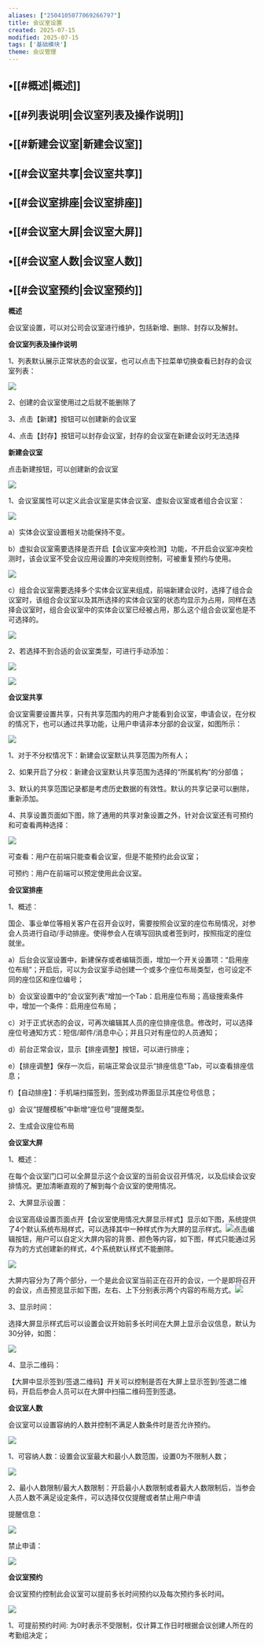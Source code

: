 ```yaml
---
aliases: ["2504105077069266797"]
title: 会议室设置
created: 2025-07-15
modified: 2025-07-15
tags: ['基础模块']
theme: 会议管理
---
```


## •[[#概述|概述]]

## •[[#列表说明|会议室列表及操作说明]]

## •[[#新建会议室|新建会议室]]

## •[[#会议室共享|会议室共享]]

## •[[#会议室排座|会议室排座]]

## •[[#会议室大屏|会议室大屏]]

## •[[#会议室人数|会议室人数]]

## •[[#会议室预约|会议室预约]]

**概述**

会议室设置，可以对公司会议室进行维护，包括新增、删除、封存以及解封。

**会议室列表及操作说明**

1、列表默认展示正常状态的会议室，也可以点击下拉菜单切换查看已封存的会议室列表：

![](https://myhelpdoc.oss-cn-heyuan.aliyuncs.com/mdimages/d57224254957bccb8af2ecf0a5a6f7af.jpg)

2、创建的会议室使用过之后就不能删除了

3、点击【新建】按钮可以创建新的会议室

4、点击【封存】按钮可以封存会议室，封存的会议室在新建会议时无法选择

**新建会议室**

点击新建按钮，可以创建新的会议室

![](https://myhelpdoc.oss-cn-heyuan.aliyuncs.com/mdimages/61c0953e72bac3999872e7deccefacda.jpg)

1、会议室属性可以定义此会议室是实体会议室、虚拟会议室或者组合会议室：

![](https://myhelpdoc.oss-cn-heyuan.aliyuncs.com/mdimages/0a201a986267cd1bf101114fdc284984.jpg)

a）实体会议室设置相关功能保持不变。

b）虚拟会议室需要选择是否开启【会议室冲突检测】功能，不开启会议室冲突检测时，该会议室不受会议应用设置的冲突规则控制，可被重复预约与使用。

![](https://myhelpdoc.oss-cn-heyuan.aliyuncs.com/mdimages/656855926c264b135cdc3d773c44da36.jpg)

c）组合会议室需要选择多个实体会议室来组成，前端新建会议时，选择了组合会议室时，该组合会议室以及其所选择的实体会议室的状态均显示为占用，同样在选择会议室时，组合会议室中的实体会议室已经被占用，那么这个组合会议室也是不可选择的。

![](https://myhelpdoc.oss-cn-heyuan.aliyuncs.com/mdimages/25f7d453385147b80c663bab717e5b65.jpg)

2、若选择不到合适的会议室类型，可进行手动添加：

![](https://myhelpdoc.oss-cn-heyuan.aliyuncs.com/mdimages/cf2064e2ae37d8650ce727f07b041677.jpg)

![](https://myhelpdoc.oss-cn-heyuan.aliyuncs.com/mdimages/17c8f377c9ae4b881e8288173eaf0a36.jpg)

**会议室共享**

会议室需要设置共享，只有共享范围内的用户才能看到会议室，申请会议，在分权的情况下，也可以通过共享功能，让用户申请非本分部的会议室，如图所示：

![](https://myhelpdoc.oss-cn-heyuan.aliyuncs.com/mdimages/82b88ada00b8036ab079a67a17c4a4c4.jpg)

1、对于不分权情况下：新建会议室默认共享范围为所有人；

2、如果开启了分权：新建会议室默认共享范围为选择的“所属机构”的分部值；

3、默认的共享范围记录都是考虑历史数据的有效性。默认的共享记录可以删除，重新添加。

4、共享设置页面如下图，除了通用的共享对象设置之外，针对会议室还有可预约和可查看两种选择：

![](https://myhelpdoc.oss-cn-heyuan.aliyuncs.com/mdimages/9b1deab8e3273d2e241d9f27828aeffa.jpg)

可查看：用户在前端只能查看会议室，但是不能预约此会议室；

可预约：用户在前端可以预定使用此会议室。

**会议室排座**

1、概述：

国企、事业单位等相关客户在召开会议时，需要按照会议室的座位布局情况，对参会人员进行自动/手动排座。使得参会人在填写回执或者签到时，按照指定的座位就坐。

a）后台会议室设置中，新建保存或者编辑页面，增加一个开关设置项：“启用座位布局”；开启后，可以为会议室手动创建一个或多个座位布局类型，也可设定不同的座位区和座位编号；

b）会议室设置中的“会议室列表”增加一个Tab：启用座位布局；高级搜索条件中，增加一个条件：启用座位布局；

c）对于正式状态的会议，可再次编辑其人员的座位排座信息。修改时，可以选择座位号通知方式：短信/邮件/消息中心；并且只对有座位的人员通知；

d）前台正常会议，显示【排座调整】按钮，可以进行排座；

e）【排座调整】保存一次后，前端正常会议显示“排座信息”Tab，可以查看排座信息；

f）【自动排座】：手机端扫描签到，签到成功界面显示其座位号信息；

g）会议“提醒模板”中新增“座位号”提醒类型。

2、生成会议座位布局

**会议室大屏**

1、概述：

在每个会议室门口可以全屏显示这个会议室的当前会议召开情况，以及后续会议安排情况。更加清晰直观的了解到每个会议室的使用情况。

2、大屏显示设置：

会议室高级设置页面点开【会议室使用情况大屏显示样式】显示如下图，系统提供了4个默认系统布局样式，可以选择其中一种样式作为大屏的显示样式。![](https://myhelpdoc.oss-cn-heyuan.aliyuncs.com/mdimages/5ee20ea74a673720508e5354a57a9352.jpg)点击编辑按钮，用户可以自定义大屏内容的背景、颜色等内容，如下图，样式只能通过另存为的方式创建新的样式，4个系统默认样式不能删除。

![](https://myhelpdoc.oss-cn-heyuan.aliyuncs.com/mdimages/b69bda760e30ee85559416f5949801de.jpg)

大屏内容分为了两个部分，一个是此会议室当前正在召开的会议，一个是即将召开的会议，点击预览显示如下图，左右、上下分别表示两个内容的布局方式。![](https://myhelpdoc.oss-cn-heyuan.aliyuncs.com/mdimages/dd72d9e4a61001a5cebf42e880bb35b8.jpg)

3、显示时间：

选择大屏显示样式后可以设置会议开始前多长时间在大屏上显示会议信息，默认为30分钟，如图：

![](https://myhelpdoc.oss-cn-heyuan.aliyuncs.com/mdimages/754ae629f0f906977795cc5c10bc3485.jpg)

4、显示二维码：

【大屏中显示签到/签退二维码】开关可以控制是否在大屏上显示签到/签退二维码，开启后参会人员可以在大屏中扫描二维码签到签退。

**会议室人数**

会议室可以设置容纳的人数并控制不满足人数条件时是否允许预约。

![](https://myhelpdoc.oss-cn-heyuan.aliyuncs.com/mdimages/c750162a8da11ce35a5e45c896d4dda9.jpg)

1、可容纳人数：设置会议室最大和最小人数范围，设置0为不限制人数；

![](https://myhelpdoc.oss-cn-heyuan.aliyuncs.com/mdimages/eb0382cf1901e559db8f0ee77f84102d.jpg)

2、最小人数限制/最大人数限制：开启最小人数限制或者最大人数限制后，当参会人员人数不满足设定条件，可以选择仅仅提醒或者禁止用户申请

提醒信息：

![](https://myhelpdoc.oss-cn-heyuan.aliyuncs.com/mdimages/e247dcae21045d3ff95d7c790142a3e2.jpg)

禁止申请：

![](https://myhelpdoc.oss-cn-heyuan.aliyuncs.com/mdimages/da500529786adae99ce0f171b71cfe53.jpg)

**会议室预约**

会议室预约控制此会议室可以提前多长时间预约以及每次预约多长时间。

![](https://myhelpdoc.oss-cn-heyuan.aliyuncs.com/mdimages/f79f379fcd8a3da570380db98eea9409.jpg)

1、可提前预约时间: 为0时表示不受限制，仅计算工作日时根据会议创建人所在的考勤组决定；

